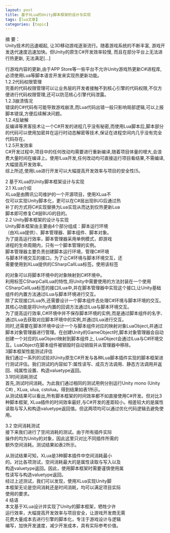 ```yaml
---
layout: post
title: 基于XLua的Unity脚本框架的设计与实现 
tags: [lua文章]
categories: [topic]
---
```

摘 要：  
Unity技术的迅速崛起, 让3D移动游戏逐渐流行。随着游戏系统的不断丰富, 游戏开发迭代速度迅速加快。但Unity的原生C#开发效率较慢,
而且在部分平台上无法进行热更新, 无法满足[…]

行游戏内容的更新,由于APP Store等一些平台不允许Unity游戏热更新C#进程库,必须使用Lua等脚本语言开发来实现热更新功能。  
1.2.2代码权限管理  
完善的代码权限管理可以让业务层的开发者接触不到核心引擎的代码权限,不仅方便进行代码权限管理,还可以防范核心引擎代码泄露。  
1.2.3崩溃情况  
错误的C#代码有可能导致游戏崩溃,而Lua代码出错一般只影响局部逻辑,可以上报脚本错误,方便后续解决问题。  
1.2.4反破解  
反编译等黑客技术让一个C#开发的进程几乎没有秘密,而使用Lua脚本后,脚本部分的代码可以使用加密并在运行时动态解密等技术,保证在进程空间内几乎没有完全代码存在。  
1.2.5开发效率  
C#开发过程中,项目中的任何改动均需要进行重新编译,随着项目体量的增大,会浪费大量时间在编译上。使用!Lua开发,任何改动均可直接运行项目看结果,不需编译,大幅提高开发效率。  
综上所述,使用Lua进行开发可以大幅提高开发效率与项目的安全性[5。

2 基于XLua的Unity脚本框架设计与实现  
2.1 XLua介绍  
XLua是由腾讯公司维护的一个开源项目，使用XLua不  
仅可以实现Unity脚本化，更可以在C#层出现BUG后通过热  
补丁的方式将C#实现替换为Lua实现从而达到仅热更新Lua  
脚本即可修复C#层BUG的目的。  
2.2 Unity脚本框架的设计与实现  
Unity脚本框架由主要由4个部分组成：脚本运行环境  
（由XLua提供）、脚本管理器、脚本组件、脚本对象。  
为了提高运行效率，脚本管理器采用单例模式，即游戏  
进程的生命周期内，只有一个脚本管理的实例。  
脚本管理器主要负责创建脚本运行环境，管理C#环境  
与脚本环境交互的接口。为了让C#环境与脚本环境交互，还  
需要使用到XLua提供的CSharpCallLua标签。使用该标签

的对象可以将脚本环境中的对象映射到C#环境中。  
利用标签CSharpCallLua的特性,将Unity中需要使用的方法封装在一个使用CSharpCallLua标签的接口ILua中,并在脚本管理器中实现这个接口,让Unity基础组件的内置方法通过ILua与脚本环境进行交互。  
除了实现接口ILua外,还需要设计一个脚本组件去处理C#环境与脚本环境的交互。其核心功能是将Unity内置的回调方法通过ILua与脚本环境交互。  
为了提高运行效率,C#环境中并不保存脚本环境的实例,而是通过脚本组件的名字、通过ILua去获取对应脚本环境中的实例,并通过ILua进行交互。  
同时,还需要在脚本环境中设计一个与脚本组件对应的映射对象LuaObject,并通过脚本对象管理器进行管理。在创建Unity的GameObject时,脚本对象管理器会自动创建一个对应的LuaObject映射到脚本组件上,
LuaObject会通过ILua与C#环境交互。LuaObject在脚本组件被销毁时自动销毁并从管理器中移除。  
3脚本框架性能测试评估  
我们通过一系列的试验对Unity原生C#开发与各种Lua脚本插件实现的脚本框架进行测试评估。我们测试的内容如下:属性读写、成员方法调用、静态方法调用并返回、纯属性设置、构造valuetype返回。  
3.1时间消耗测试  
首先,测试时间消耗。为此我们通过相同的测试用例分别运行Unity mono (Unity C#) , XLua, ulua,
cstolua。得到结果如表1所示。  
从测试结果可以看出,所有脚本框架的时间效率都不如直接使用C#开发。但对比3种脚本框架,
XLua插件的时间效率最好,与C#开发的差距较小。相差较大的是属性读取与写入和构造valuetype返回值。但这两项均可以通过优化代码逻辑去避免使用。

3.2 空间消耗测试  
接下来我们进行了空间消耗的测试。由于所有插件实际  
操作的均为Unity的对象，因此这里只对比不同插件所需的  
额外空间消耗。测试结果如表2所示。

从测试结果可知，XLua是3种脚本插件中空间消耗最小  
的。对比各项测试，空间消耗最大的是属性读取与写入以及  
构造valuetype返回。因此，使用脚本框架时需要谨慎使用属  
性读写与构造valuetype返回。  
经过上述测试，我们可以发现，使用XLua实现Unity脚  
本框架无论是空间消耗还是时间消耗，均可以满足项目实际  
使用的要求。  
4 结语  
本文基于XLua设计并实现了Unity的脚本框架，牺牲少许  
运行效率，大幅提高开发效率与项目安全，让游戏开发商无需  
花费大量成本去进行引擎的脚本化，专注于游戏设计与逻辑  
编写，加快开发速度，减少开发成本，具有实际参考价值。